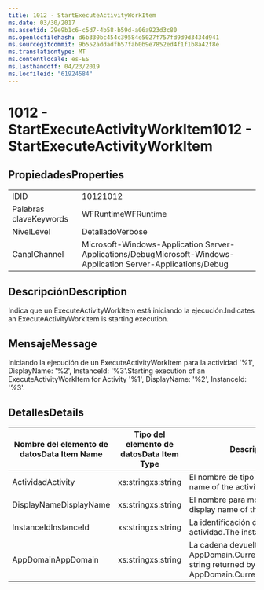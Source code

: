 ```yaml
---
title: 1012 - StartExecuteActivityWorkItem
ms.date: 03/30/2017
ms.assetid: 29e9b1c6-c5d7-4b58-b59d-a06a923d3c80
ms.openlocfilehash: d6b330bc454c39584e5027f757fd9d9d3434d941
ms.sourcegitcommit: 9b552addadfb57fab0b9e7852ed4f1f1b8a42f8e
ms.translationtype: MT
ms.contentlocale: es-ES
ms.lasthandoff: 04/23/2019
ms.locfileid: "61924584"
---
```

# <a name="1012---startexecuteactivityworkitem"></a><span data-ttu-id="0040e-102">1012 - StartExecuteActivityWorkItem</span><span class="sxs-lookup"><span data-stu-id="0040e-102">1012 - StartExecuteActivityWorkItem</span></span>
## <a name="properties"></a><span data-ttu-id="0040e-103">Propiedades</span><span class="sxs-lookup"><span data-stu-id="0040e-103">Properties</span></span>  
  
|||  
|-|-|  
|<span data-ttu-id="0040e-104">ID</span><span class="sxs-lookup"><span data-stu-id="0040e-104">ID</span></span>|<span data-ttu-id="0040e-105">1012</span><span class="sxs-lookup"><span data-stu-id="0040e-105">1012</span></span>|  
|<span data-ttu-id="0040e-106">Palabras clave</span><span class="sxs-lookup"><span data-stu-id="0040e-106">Keywords</span></span>|<span data-ttu-id="0040e-107">WFRuntime</span><span class="sxs-lookup"><span data-stu-id="0040e-107">WFRuntime</span></span>|  
|<span data-ttu-id="0040e-108">Nivel</span><span class="sxs-lookup"><span data-stu-id="0040e-108">Level</span></span>|<span data-ttu-id="0040e-109">Detallado</span><span class="sxs-lookup"><span data-stu-id="0040e-109">Verbose</span></span>|  
|<span data-ttu-id="0040e-110">Canal</span><span class="sxs-lookup"><span data-stu-id="0040e-110">Channel</span></span>|<span data-ttu-id="0040e-111">Microsoft-Windows-Application Server-Applications/Debug</span><span class="sxs-lookup"><span data-stu-id="0040e-111">Microsoft-Windows-Application Server-Applications/Debug</span></span>|  
  
## <a name="description"></a><span data-ttu-id="0040e-112">Descripción</span><span class="sxs-lookup"><span data-stu-id="0040e-112">Description</span></span>  
 <span data-ttu-id="0040e-113">Indica que un ExecuteActivityWorkItem está iniciando la ejecución.</span><span class="sxs-lookup"><span data-stu-id="0040e-113">Indicates an ExecuteActivityWorkItem is starting execution.</span></span>  
  
## <a name="message"></a><span data-ttu-id="0040e-114">Mensaje</span><span class="sxs-lookup"><span data-stu-id="0040e-114">Message</span></span>  
 <span data-ttu-id="0040e-115">Iniciando la ejecución de un ExecuteActivityWorkItem para la actividad '%1', DisplayName: '%2', InstanceId: '%3'.</span><span class="sxs-lookup"><span data-stu-id="0040e-115">Starting execution of an ExecuteActivityWorkItem for Activity '%1', DisplayName: '%2', InstanceId: '%3'.</span></span>  
  
## <a name="details"></a><span data-ttu-id="0040e-116">Detalles</span><span class="sxs-lookup"><span data-stu-id="0040e-116">Details</span></span>  
  
|<span data-ttu-id="0040e-117">Nombre del elemento de datos</span><span class="sxs-lookup"><span data-stu-id="0040e-117">Data Item Name</span></span>|<span data-ttu-id="0040e-118">Tipo del elemento de datos</span><span class="sxs-lookup"><span data-stu-id="0040e-118">Data Item Type</span></span>|<span data-ttu-id="0040e-119">Descripción</span><span class="sxs-lookup"><span data-stu-id="0040e-119">Description</span></span>|  
|--------------------|--------------------|-----------------|  
|<span data-ttu-id="0040e-120">Actividad</span><span class="sxs-lookup"><span data-stu-id="0040e-120">Activity</span></span>|<span data-ttu-id="0040e-121">xs:string</span><span class="sxs-lookup"><span data-stu-id="0040e-121">xs:string</span></span>|<span data-ttu-id="0040e-122">El nombre de tipo de la actividad.</span><span class="sxs-lookup"><span data-stu-id="0040e-122">The type name of the activity.</span></span>|  
|<span data-ttu-id="0040e-123">DisplayName</span><span class="sxs-lookup"><span data-stu-id="0040e-123">DisplayName</span></span>|<span data-ttu-id="0040e-124">xs:string</span><span class="sxs-lookup"><span data-stu-id="0040e-124">xs:string</span></span>|<span data-ttu-id="0040e-125">El nombre para mostrar de la actividad.</span><span class="sxs-lookup"><span data-stu-id="0040e-125">The display name of the activity.</span></span>|  
|<span data-ttu-id="0040e-126">InstanceId</span><span class="sxs-lookup"><span data-stu-id="0040e-126">InstanceId</span></span>|<span data-ttu-id="0040e-127">xs:string</span><span class="sxs-lookup"><span data-stu-id="0040e-127">xs:string</span></span>|<span data-ttu-id="0040e-128">La identificación de instancia de la actividad.</span><span class="sxs-lookup"><span data-stu-id="0040e-128">The instance id of the activity.</span></span>|  
|<span data-ttu-id="0040e-129">AppDomain</span><span class="sxs-lookup"><span data-stu-id="0040e-129">AppDomain</span></span>|<span data-ttu-id="0040e-130">xs:string</span><span class="sxs-lookup"><span data-stu-id="0040e-130">xs:string</span></span>|<span data-ttu-id="0040e-131">La cadena devuelta por AppDomain.CurrentDomain.FriendlyName.</span><span class="sxs-lookup"><span data-stu-id="0040e-131">The string returned by AppDomain.CurrentDomain.FriendlyName.</span></span>|
